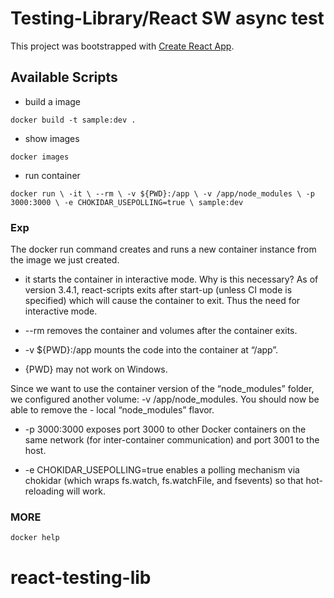 # Testing-Library/React SW async test

This project was bootstrapped with [Create React App](https://github.com/facebook/create-react-app).

## Available Scripts

- build a image

 `docker build -t sample:dev .`

 - show images

 `docker images`

- run container 

`docker run \
    -it \
    --rm \
    -v ${PWD}:/app \
    -v /app/node_modules \
    -p 3000:3000 \
    -e CHOKIDAR_USEPOLLING=true \
    sample:dev
  `

### Exp

The docker run command creates and runs a new container instance from the image we just created.
- it starts the container in interactive mode. Why is this necessary? As of version 3.4.1, react-scripts exits after start-up (unless CI mode is specified) which will cause the container to exit. Thus the need for interactive mode.

- --rm removes the container and volumes after the container exits.
- -v ${PWD}:/app mounts the code into the container at “/app”.

- {PWD} may not work on Windows. 

Since we want to use the container version of the “node_modules” folder, we configured another volume: -v /app/node_modules. You should now be able to remove the - local “node_modules” flavor.
- -p 3000:3000 exposes port 3000 to other Docker containers on the same network (for inter-container communication) and port 3001 to the host.

- -e CHOKIDAR_USEPOLLING=true enables a polling mechanism via chokidar (which wraps fs.watch, fs.watchFile, and fsevents) so that hot-reloading will work.

### MORE 
`docker help`
# react-testing-lib
